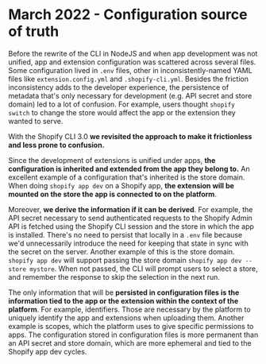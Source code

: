 # March 2022 - Configuration source of truth

Before the rewrite of the CLI in NodeJS and when app development was not unified,
app and extension configuration was scattered across several files.
Some configuration lived in `.env` files, other in inconsistently-named YAML files like `extension.config.yml` and `.shopify-cli.yml`.
Besides the friction inconsistency adds to the developer experience,
the persistence of metadata that's only necessary for development (e.g. API secret and store domain) led to a lot of confusion.
For example,
users thought `shopify switch` to change the store would affect the app or the extension they wanted to serve.

With the Shopify CLI 3.0 **we revisited the approach to make it frictionless and less prone to confusion.**

Since the development of extensions is unified under apps,
**the configuration is inherited and extended from the app they belong to.**
An excellent example of a configuration that's inherited is the store domain.
When doing `shopify app dev` on a Shopify app, **the extension will be mounted on the store the app is connected to on the platform**.

Moreover, **we derive the information if it can be derived**.
For example, the API secret necessary to send authenticated requests to the Shopify Admin API is fetched using the Shopify CLI session and the store in which the app is installed.
There's no need to persist that locally in a `.env` file because we'd unnecessarily introduce the need for keeping that state in sync with the secret on the server.
Another example of this is the store domain. `shopify app dev` will support passing the store domain `shopify app dev --store mystore`.
When not passed, the CLI will prompt users to select a store, and remember the response to skip the selection in the next run.

The only information that will be **persisted in configuration files is the information tied to the app or the extension within the context of the platform**.
For example, identifiers. Those are necessary by the platform to uniquely identify the app and extensions when uploading them. Another example is scopes, which the platform uses to give specific permissions to apps. The configuration stored in configuration files is more permanent than an API secret and store domain, which are more ephemeral and tied to the Shopify app dev cycles.

